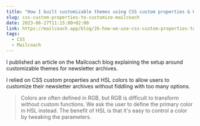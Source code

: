 ```yaml
---
title: "How I built customizable themes using CSS custom properties & HSL"
slug: css-custom-properties-to-customize-mailcoach
date: 2023-06-27T11:15:00+02:00
link: https://mailcoach.app/blog/26-how-we-use-css-custom-properties-to-customize-your-newsletter-archive?preview_secret=APxuL5JxsK
tags:
  - CSS
  - Mailcoach
---
```


I published an article on the Mailcoach blog explaining the setup around customizable themes for newsletter archives.

I relied on CSS custom properties and HSL colors to allow users to customize their newsletter archives without fiddling with too many options.

> Colors are often defined in RGB, but RGB is difficult to transform without custom functions. We ask the user to define the primary color in HSL instead. The benefit of HSL is that it's easy to control a color by tweaking the parameters.
